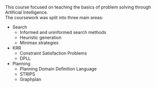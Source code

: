 

This course focused on teaching the basics of problem solving through Artificial Intelligence.  
The coursework was split into three main areas:

* Search
  * Informed and uninformed search methods
  * Heuristic generation
  * Minimax strategies
* KRR
  * Constraint Satisfaction Problems
  * DPLL
* Planning
  * Planning Domain Definition Language
  * STRIPS
  * Graphplan

